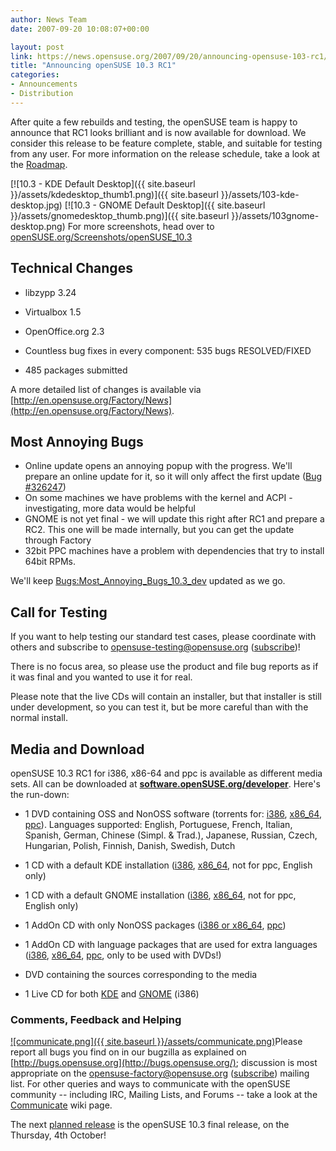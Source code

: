 ```yaml
---
author: News Team
date: 2007-09-20 10:08:07+00:00

layout: post
link: https://news.opensuse.org/2007/09/20/announcing-opensuse-103-rc1/
title: "Announcing openSUSE 10.3 RC1"
categories:
- Announcements
- Distribution
---
```

After quite a few rebuilds and testing, the openSUSE team is happy to announce that RC1 looks brilliant and is now available for download. We consider this release to be feature complete, stable, and suitable for testing from any user. For more information on the release schedule, take a look at the [Roadmap](http://en.opensuse.org/Roadmap/10.3).



[![10.3 - KDE Default Desktop]({{ site.baseurl }}/assets/kdedesktop_thumb1.png)]({{ site.baseurl }}/assets/103-kde-desktop.jpg) [![10.3 - GNOME Default Desktop]({{ site.baseurl }}/assets/gnomedesktop_thumb.png)]({{ site.baseurl }}/assets/103gnome-desktop.png)
For more screenshots, head over to [openSUSE.org/Screenshots/openSUSE_10.3](http://opensuse.org/Screenshots/openSUSE_10.3)

<!-- more -->


## Technical Changes





	
  * libzypp 3.24

	
  * Virtualbox 1.5

	
  * OpenOffice.org 2.3

	
  * Countless bug fixes in every component: 535 bugs RESOLVED/FIXED

	
  * 485 packages submitted


A more detailed list of changes is available via [http://en.opensuse.org/Factory/News](http://en.opensuse.org/Factory/News).


## Most Annoying Bugs


* Online update opens an annoying popup with the progress. We'll prepare an online update for it, so it will only affect the first update ([Bug #326247](https://bugzilla.novell.com/show_bug.cgi?id=326247))
* On some machines we have problems with the kernel and ACPI - investigating, more data would be helpful
* GNOME is not yet final - we will update this right after RC1 and prepare a RC2. This one will be made internally, but you can get the update through Factory
* 32bit PPC machines have a problem with dependencies that try to install 64bit RPMs.

We'll keep [Bugs:Most_Annoying_Bugs_10.3_dev](http://en.opensuse.org/Bugs:Most_Annoying_Bugs_10.3_dev) updated as we go.


## Call for Testing


If you want to help testing our standard test cases, please coordinate with others and subscribe to [opensuse-testing@opensuse.org](http://lists.opensuse.org/opensuse-testing/) ([subscribe](mailto:opensuse-testing+subscribe@opensuse.org))!

There is no focus area, so please use the product and file bug reports as if it was final and you wanted to use it for real.

Please note that the live CDs will contain an installer, but that installer is still under development, so you can test it, but be more careful than with the normal install.


## Media and Download


openSUSE 10.3 RC1 for i386, x86-64 and ppc is available as different media sets. All can be downloaded at [**software.openSUSE.org/developer**](http://software.opensuse.org/developer). Here's the run-down:



	
  * 1 DVD containing OSS and NonOSS software (torrents for: [i386](http://download.opensuse.org/distribution/10.3-RC1/iso/torrent/openSUSE-10.3-RC1-DVD-i386.torrent), [x86_64](http://download.opensuse.org/distribution/10.3-RC1/iso/torrent/openSUSE-10.3-RC1-DVD-x86_64.torrent), [ppc](http://download.opensuse.org/distribution/10.3-RC1/iso/torrent/openSUSE-10.3-RC1-DVD-ppc.torrent)). Languages supported: English, Portuguese, French, Italian, Spanish, German, Chinese (Simpl. & Trad.), Japanese, Russian, Czech, Hungarian, Polish, Finnish, Danish, Swedish, Dutch

	
  * 1 CD with a default KDE installation ([i386](http://download.opensuse.org/distribution/10.3-RC1/iso/cd/openSUSE-10.3-RC1-KDE-i386.iso), [x86_64](http://download.opensuse.org/distribution/10.3-RC1/iso/cd/openSUSE-10.3-RC1-KDE-x86_64.iso), not for ppc, English only)

	
  * 1 CD with a default GNOME installation ([i386](http://download.opensuse.org/distribution/10.3-RC1/iso/cd/openSUSE-10.3-RC1-GNOME-i386.iso), [x86_64](http://download.opensuse.org/distribution/10.3-RC1/iso/cd/openSUSE-10.3-RC1-GNOME-x86_64.iso), not for ppc, English only)

	
  * 1 AddOn CD with only NonOSS packages ([i386 or x86_64](http://download.opensuse.org/distribution/10.3-RC1/iso/cd/openSUSE-10.3-RC1-Addon-NonOss-BiArch.iso), [ppc](http://download.opensuse.org/distribution/10.3-RC1/iso/cd/openSUSE-10.3-RC1-Addon-NonOss-ppc.iso))

	
  * 1 AddOn CD with language packages that are used for extra languages ([i386](http://download.opensuse.org/distribution/10.3-RC1/iso/cd/openSUSE-10.3-RC1-Addon-Lang-i386.iso), [x86_64](http://download.opensuse.org/distribution/10.3-RC1/iso/cd/openSUSE-10.3-RC1-Addon-Lang-x86_64.iso), [ppc](http://download.opensuse.org/distribution/10.3-RC1/iso/cd/openSUSE-10.3-RC1-Addon-Lang-ppc.iso), only to be used with DVDs!)

	
  * DVD containing the sources corresponding to the media

	
  * 1 Live CD for both [KDE](http://download.opensuse.org/distribution/10.3-RC1/iso/cd/openSUSE-10.3-RC1-KDE-Live-i386.iso) and [GNOME](http://download.opensuse.org/distribution/10.3-RC1/iso/cd/openSUSE-10.3-RC1-GNOME-Live-i386.iso) (i386)




### Comments, Feedback and Helping


[![communicate.png]({{ site.baseurl }}/assets/communicate.png)](http://opensuse.org/Communicate)Please report all bugs you find on in our bugzilla as explained on [http://bugs.opensuse.org](http://bugs.opensuse.org/); discussion is most appropriate on the [opensuse-factory@opensuse.org](http://lists.opensuse.org/opensuse-factory) ([subscribe](mailto:opensuse-factory+subscribe@opensuse.org)) mailing list. For other queries and ways to communicate with the openSUSE community -- including IRC, Mailing Lists, and Forums -- take a look at the [Communicate](http://opensuse.org/Communicate) wiki page.

The next [planned release](http://en.opensuse.org/Roadmap/10.3) is the openSUSE 10.3 final release, on the Thursday, 4th October!

